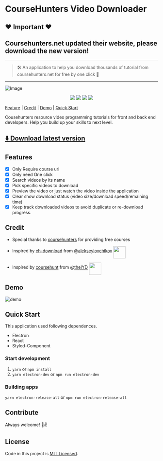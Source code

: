 # CourseHunters Video Downloader

## ❤️ Important ❤️

## Coursehunters.net updated their website, please download the new version!

---

> 🛠 An application to help you download thousands of tutorial from coursehunters.net for free by one click 💪

---

![Image](https://i.imgur.com/5nqdJy0.png)

<p align="center">
  <img src="https://img.shields.io/github/release/qiandongyq/coursehunters-video-downloader.svg" />
  <img src="https://img.shields.io/github/downloads/qiandongyq/coursehunters-video-downloader/total.svg" />
  <img src="https://img.shields.io/github/license/qiandongyq/coursehunters-video-downloader.svg" />
  <img src="https://img.shields.io/github/stars/qiandongyq/coursehunters-video-downloader.svg?style=social" />
</p>

[Feature](#Features) | [Credit](#Credit) | [Demo](#Demo) | [Quick Start](#Quick-Start)

Cousehunters resource video programming tutorials for front and back end developers. Help you build up your skills to next level.

## [⬇️ Download latest version](https://github.com/qiandongyq/coursehunters-downloader/releases/latest)

## Features

- [x] Only Require course url
- [x] Only need One click
- [x] Search videos by its name
- [x] Pick specific videos to download
- [x] Preview the video or just watch the video inside the application
- [x] Clear show download status (video size/download speed/remaining time)
- [x] Keep track downloaded videos to avoid duplicate or re-download progress.

## Credit

- Special thanks to [coursehunters](https://coursehunters.net/) for providing free courses

- Inspired by [ch-download](https://github.com/alekseylovchikov/ch-download) from @[alekseylovchikov](https://github.com/alekseylovchikov) <img align="middle" width="40" height="40" src="https://avatars2.githubusercontent.com/u/2079591?s=400&v=4">

- Inspired by [coursehunt](https://github.com/theIYD/coursehunt) from @[theIYD](https://github.com/theIYD/coursehunt) <img align="middle" width="40" height="40" src="https://avatars3.githubusercontent.com/u/10477827?s=400&v=4">

## Demo

![demo](https://i.imgur.com/A2EHTvu.gif)

## Quick Start

This application used following dependences.

- Electron
- React
- Styled-Component

### Start development

1. `yarn` or `npm install`
2. `yarn electron-dev` or `npm run electron-dev`

### Building apps

`yarn electron-release-all` or `npm run electron-release-all`

## Contribute

Always welcome! 🤘✌️

## License

Code in this project is [MIT Licensed](https://opensource.org/licenses/MIT).
